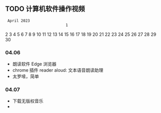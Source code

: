 
## TODO 计算机软件操作视频


     April 2023
                               1
 2   3  4    5   6   7   8
 9 10 11 12 13 14 15
16 17 18 19 20 21 22
23 24 25 26 27 28 29
30

### 04.06

- 朗读软件  Edge 浏览器 
-  chrome 插件 reader aloud: 文本语音朗读助理
- 太罗嗦，简单

### 04.07

- 下载无版权音乐
- 